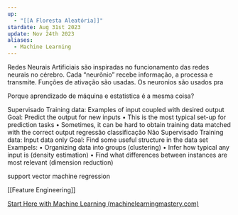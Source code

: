 ```yaml
---
up:
  - "[[A Floresta Aleatória]]"
stardate: Aug 31st 2023
update: Nov 24th 2023
aliases:
  - Machine Learning
---
```



Redes Neurais Artificiais são inspiradas no funcionamento das redes neurais no cérebro. Cada “neurônio” recebe informação, a processa e transmite. Funções de ativação são usadas. Os neuronios são usados pra

Porque aprendizado de máquina e estatistica é a mesma coisa?

Supervisado
Training data: Examples of input coupled with desired output
Goal: Predict the output for new inputs
• This is the most typical set-up for prediction tasks
• Sometimes, it can be hard to obtain training data matched with
the correct output
	regressão
	classificação
Não Supervisado
Training data: Input data only
Goal: Find some useful structure in the data set
Exampels:
• Organizing data into groups (clustering)
• Infer how typical any input is (density estimation)
• Find what differences between instances
are most relevant (dimension reduction)

support vector machine regression

[[Feature Engineering]]

[Start Here with Machine Learning (machinelearningmastery.com)](https://machinelearningmastery.com/start-here/)